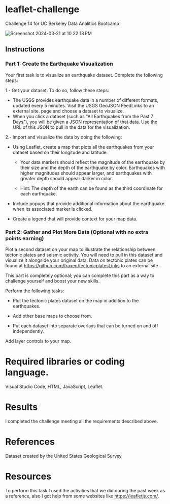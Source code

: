 # leaflet-challenge
Challenge 14 for UC Berkeley Data Analitics Bootcamp


![Screenshot 2024-03-21 at 10 22 18 PM](https://github.com/Ever30/leaflet-challenge/assets/149534473/19658806-987f-4ee1-9e20-26df95a00af3)



## Instructions

### Part 1: Create the Earthquake Visualization

Your first task is to visualize an earthquake dataset. Complete the following steps:

1.- Get your dataset. To do so, follow these steps:

  - The USGS provides earthquake data in a number of different formats, updated every 5 minutes. Visit the USGS GeoJSON FeedLinks to an external site. page and choose a dataset to visualize.
  - When you click a dataset (such as "All Earthquakes from the Past 7 Days"), you will be given a JSON representation of that data. Use the URL of this JSON to pull in the data for the visualization.

2.- Import and visualize the data by doing the following:

  - Using Leaflet, create a map that plots all the earthquakes from your dataset based on their longitude and latitude.

      - Your data markers should reflect the magnitude of the earthquake by their size and the depth of the earthquake by color. Earthquakes with higher magnitudes should appear larger, and earthquakes with greater depth should appear darker in color.

      - Hint: The depth of the earth can be found as the third coordinate for each earthquake.

  - Include popups that provide additional information about the earthquake when its associated marker is clicked.

  - Create a legend that will provide context for your map data.

### Part 2: Gather and Plot More Data (Optional with no extra points earning)

Plot a second dataset on your map to illustrate the relationship between tectonic plates and seismic activity. You will need to pull in this dataset and visualize it alongside your original data. Data on tectonic plates can be found at https://github.com/fraxen/tectonicplatesLinks to an external site..

This part is completely optional; you can complete this part as a way to challenge yourself and boost your new skills.

Perform the following tasks:

  - Plot the tectonic plates dataset on the map in addition to the earthquakes.

  - Add other base maps to choose from.

  - Put each dataset into separate overlays that can be turned on and off independently.

Add layer controls to your map.

# Required libraries or coding language.
Visual Studio Code, HTML, JavaScript, Leaflet.

# Results
I completed the challenge meeting all the requirements described above.

# References
Dataset created by the United States Geological Survey

# Resources
To perform this task I used the activities that we did during the past week as a reference, also I got help from some websites like https://leafletjs.com/.
